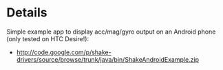 # Details #

Simple example app to display acc/mag/gyro output on an Android phone (only tested on HTC Desire!):
  * http://code.google.com/p/shake-drivers/source/browse/trunk/java/bin/ShakeAndroidExample.zip